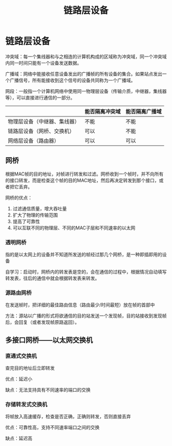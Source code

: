 ﻿---
title: '链路层设备'
tags: ['计算机网络','冲突域','广播域']
---
# 链路层设备

冲突域：每一个集线器和与之相连的计算机构成的区域称为冲突域，同一个冲突域内同一时间只能有一个设备发送数据。

广播域：网络中能接收任意设备发出的广播帧的所有设备的集合。如果站点发出一个广播信号，所有能接收到这个信号的设备共同称为一个广播域。

网段：一般指一个计算机网络中使用同一物理层设备（传输介质，中继器，集线器等），可以直接进行通信的一部分。

||能否隔离冲突域|能否隔离广播域|
|-|-|-|
|物理层设备（中继器、集线器）|不能|不能|
|链路层设备（网桥、交换机）|可以|不能|
|网络层设备（路由器）|可以|可以|

## 网桥

根据MAC帧的目的地址，对帧进行转发和过滤。网桥收到一个帧时，并不向所有的接口转发，而是检查这个帧的目的MAC地址，然后再决定转发到那个接口，或者把它丢弃。

网桥的优点：

1. 过滤通信质量，增大吞吐量
2. 扩大了物理的传输范围
3. 提高了可靠性
4. 可以互联不同的物理层、不同的MAC子层和不同速率的以太网

### 透明网桥

指的是以太网上的设备并不知道所发送的帧经过那几个网桥，是一种即插即用的设备

自学习：启动时，网桥内的转发表是空的，会在通信的过程中，根据情况自动填写转发表，往后的通信中就会根据转发表来转发。

### 源路由网桥

在发送帧时，把详细的最佳路由信息（路由最少/时间最短）放在帧的首部中

方法：源站以广播的形式将欲通信的目的站发送一个发现帧，目的站接收到发现帧后，会回复（或者发现帧原路返回）。

## 多接口网桥——以太网交换机

### 直通式交换机

查完目的地址后立即转发

优点：延迟小

缺点：无法支持具有不同速率的端口的交换

### 存储转发式交换机

将帧放入高速缓存，检查是否正确，正确则转发，否则直接丢弃

优点：可靠性高，支持不同速率端口之间的交换

缺点：延迟高
